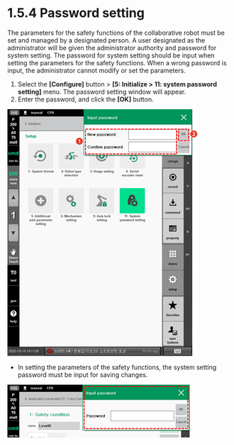 # 1.5.4 Password setting

The parameters for the safety functions of the collaborative robot must be set and managed by a designated person. A user designated as the administrator will be given the administrator authority and password for system setting. The password for system setting should be input when setting the parameters for the safety functions. When a wrong password is input, the administrator cannot modify or set the parameters.

1. Select the **\[Configure]** button > **\[5: Initialize > 11: system password setting]** menu. The password setting window will appear.
2. Enter the password, and click the **\[OK]** button.

![](<../../.gitbook/assets/image (34).png>)

* In setting the parameters of the safety functions, the system setting password must be input for saving changes.

![](<../../.gitbook/assets/image (29).png>)
